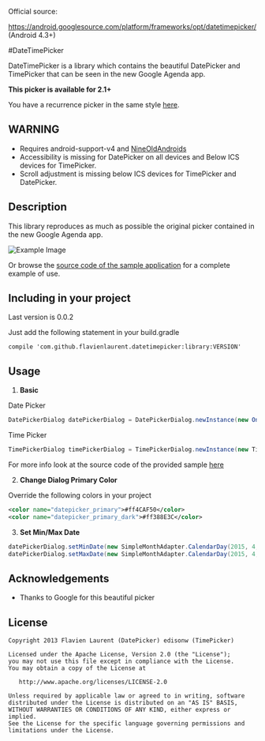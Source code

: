 Official source:

https://android.googlesource.com/platform/frameworks/opt/datetimepicker/
(Android 4.3+)

#DateTimePicker 

DateTimePicker is a library which contains the beautiful DatePicker and TimePicker that can be seen in the new Google Agenda app.

**This picker is available for 2.1+**

You have a recurrence picker in the same style [here](https://github.com/Shusshu/Android-RecurrencePicker).

## WARNING

* Requires android-support-v4 and [NineOldAndroids][5]
* Accessibility is missing for DatePicker on all devices and Below ICS devices for TimePicker.
* Scroll adjustment is missing below ICS devices for TimePicker and DatePicker.

## Description

This library reproduces as much as possible the original picker contained in the new Google Agenda app.

![Example Image][1]

Or browse the [source code of the sample application][3] for a complete example of use.

## Including in your project

Last version is 0.0.2

Just add the following statement in your build.gradle

    compile 'com.github.flavienlaurent.datetimepicker:library:VERSION'

## Usage

1. **Basic**

  Date Picker
  ```java
  DatePickerDialog datePickerDialog = DatePickerDialog.newInstance(new OnDateSetListener() {...}, year, month, day);
  ```

  Time Picker
  ```java
  TimePickerDialog timePickerDialog = TimePickerDialog.newInstance(new TimePickerDialog.OnTimeSetListener() {...}, hourOfDay, minute, is24HourMode);
  ```
  For more info look at the source code of the provided sample [here][4]

2. **Change Dialog Primary Color**

  Override the following colors in your project

  ```xml
  <color name="datepicker_primary">#ff4CAF50</color>
  <color name="datepicker_primary_dark">#ff388E3C</color>
  ```

3. **Set Min/Max Date**
  ```java
  datePickerDialog.setMinDate(new SimpleMonthAdapter.CalendarDay(2015, 4, 17));
  datePickerDialog.setMaxDate(new SimpleMonthAdapter.CalendarDay(2015, 4, 20));
  ```

## Acknowledgements

* Thanks to Google for this beautiful picker

## License

    Copyright 2013 Flavien Laurent (DatePicker) edisonw (TimePicker)

    Licensed under the Apache License, Version 2.0 (the "License");
    you may not use this file except in compliance with the License.
    You may obtain a copy of the License at

       http://www.apache.org/licenses/LICENSE-2.0

    Unless required by applicable law or agreed to in writing, software
    distributed under the License is distributed on an "AS IS" BASIS,
    WITHOUT WARRANTIES OR CONDITIONS OF ANY KIND, either express or implied.
    See the License for the specific language governing permissions and
    limitations under the License.

 [1]: https://raw.githubusercontent.com/jaydeep17/datetimepicker/master/graphics/img1.png
 [3]: https://github.com/jaydeep17/datetimepicker/tree/master/datetimepicker-sample
 [4]: https://github.com/jaydeep17/datetimepicker/blob/master/datetimepicker-sample/src/com/fourmob/datetimepicker/sample/MainActivity.java
 [5]: http://nineoldandroids.com/
